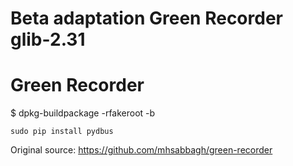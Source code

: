 # Beta adaptation Green Recorder glib-2.31

# Green Recorder

$ dpkg-buildpackage -rfakeroot -b

    sudo pip install pydbus
    
Original source: https://github.com/mhsabbagh/green-recorder

